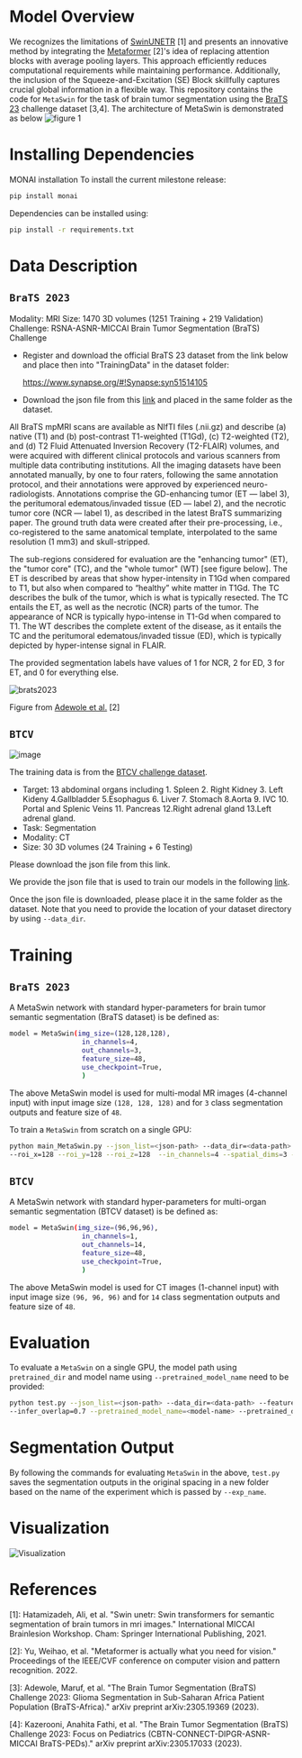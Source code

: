 # Model Overview
We recognizes the limitations of [SwinUNETR](https://arxiv.org/pdf/2201.01266.pdf) [1] and presents an innovative method by integrating the [Metaformer](https://doi.org/10.48550/arXiv.2111.11418) [2]'s idea of replacing attention blocks with average pooling layers. This approach efficiently reduces computational requirements while maintaining performance. Additionally, the inclusion of the Squeeze-and-Excitation (SE) Block skillfully captures crucial global information in a flexible way. This repository contains the code for ```MetaSwin``` for the task of brain tumor segmentation using the [BraTS 23](https://www.synapse.org/#!Synapse:syn51156910/wiki/621282) challenge dataset [3,4]. The architecture of MetaSwin is demonstrated as below
![figure 1](https://github.com/soyeon1608/MetaSwin/assets/100922793/3eda3191-00b4-4242-a9f9-06328f9bc2eb)

# Installing Dependencies
MONAI installation
To install the current milestone release:
``` bash
pip install monai
```
Dependencies can be installed using:
``` bash
pip install -r requirements.txt
```

# Data Description
## ```BraTS 2023```

Modality: MRI
Size: 1470 3D volumes (1251 Training + 219 Validation)
Challenge: RSNA-ASNR-MICCAI Brain Tumor Segmentation (BraTS) Challenge

- Register and download the official BraTS 23 dataset from the link below and place then into "TrainingData" in the dataset folder:

  https://www.synapse.org/#!Synapse:syn51514105


- Download the json file from this [link](https://github.com/soyeon1608/MetaSwin/tree/main/assets) and placed in the same folder as the dataset.

All BraTS mpMRI scans are available as NIfTI files (.nii.gz) and describe (a) native (T1) and (b) post-contrast T1-weighted (T1Gd), (c) T2-weighted (T2), and (d) T2 Fluid Attenuated Inversion Recovery (T2-FLAIR) volumes, and were acquired with different clinical protocols and various scanners from multiple data contributing institutions.
All the imaging datasets have been annotated manually, by one to four raters, following the same annotation protocol, and their annotations were approved by experienced neuro-radiologists. Annotations comprise the GD-enhancing tumor (ET — label 3), the peritumoral edematous/invaded tissue (ED — label 2), and the necrotic tumor core (NCR — label 1), as described in the latest BraTS summarizing paper. The ground truth data were created after their pre-processing, i.e., co-registered to the same anatomical template, interpolated to the same resolution (1 mm3) and skull-stripped.

The sub-regions considered for evaluation are the "enhancing tumor" (ET), the "tumor core" (TC), and the "whole tumor" (WT) [see figure below]. The ET is described by areas that show hyper-intensity in T1Gd when compared to T1, but also when compared to “healthy” white matter in T1Gd. The TC describes the bulk of the tumor, which is what is typically resected. The TC entails the ET, as well as the necrotic (NCR) parts of the tumor. The appearance of NCR is typically hypo-intense in T1-Gd when compared to T1. The WT describes the complete extent of the disease, as it entails the TC and the peritumoral edematous/invaded tissue (ED), which is typically depicted by hyper-intense signal in FLAIR.

The provided segmentation labels have values of 1 for NCR, 2 for ED, 3 for ET, and 0 for everything else.

![brats2023](https://github.com/soyeon1608/MetaSwin/assets/100922793/e3ecb4c0-3a22-4776-bed4-d7ad029fdbb0)

Figure from [Adewole et al.](https://arxiv.org/ftp/arxiv/papers/2305/2305.19369.pdf) [2]

## ```BTCV```
![image](https://lh3.googleusercontent.com/pw/AM-JKLX0svvlMdcrchGAgiWWNkg40lgXYjSHsAAuRc5Frakmz2pWzSzf87JQCRgYpqFR0qAjJWPzMQLc_mmvzNjfF9QWl_1OHZ8j4c9qrbR6zQaDJWaCLArRFh0uPvk97qAa11HtYbD6HpJ-wwTCUsaPcYvM=w1724-h522-no?authuser=0)

The training data is from the [BTCV challenge dataset](https://www.synapse.org/#!Synapse:syn3193805/wiki/217752).

- Target: 13 abdominal organs including 1. Spleen 2. Right Kidney 3. Left Kideny 4.Gallbladder 5.Esophagus 6. Liver 7. Stomach 8.Aorta 9. IVC 10. Portal and Splenic Veins 11. Pancreas 12.Right adrenal gland 13.Left adrenal gland.
- Task: Segmentation
- Modality: CT
- Size: 30 3D volumes (24 Training + 6 Testing)

Please download the json file from this link.

We provide the json file that is used to train our models in the following <a href="https://drive.google.com/file/d/1t4fIQQkONv7ArTSZe4Nucwkk1KfdUDvW/view?usp=sharing"> link</a>.

Once the json file is downloaded, please place it in the same folder as the dataset. Note that you need to provide the location of your dataset directory by using ```--data_dir```.

# Training
## ```BraTS 2023```

A MetaSwin network with standard hyper-parameters for brain tumor semantic segmentation (BraTS dataset) is be defined as:

``` bash
model = MetaSwin(img_size=(128,128,128),
                  in_channels=4,
                  out_channels=3,
                  feature_size=48,
                  use_checkpoint=True,
                  )
```


The above MetaSwin model is used for multi-modal MR images (4-channel input) with input image size ```(128, 128, 128)``` and for ```3``` class segmentation outputs and feature size of  ```48```.

To train a `MetaSwin` from scratch on a single GPU:

```bash
python main_MetaSwin.py --json_list=<json-path> --data_dir=<data-path> --val_every=5 --noamp \
--roi_x=128 --roi_y=128 --roi_z=128  --in_channels=4 --spatial_dims=3 --feature_size=48
```

## ```BTCV```

A MetaSwin network with standard hyper-parameters for multi-organ semantic segmentation (BTCV dataset) is be defined as:

``` bash
model = MetaSwin(img_size=(96,96,96),
                  in_channels=1,
                  out_channels=14,
                  feature_size=48,
                  use_checkpoint=True,
                  )
```

The above MetaSwin model is used for CT images (1-channel input) with input image size ```(96, 96, 96)``` and for ```14``` class segmentation outputs and feature size of  ```48```.

# Evaluation

To evaluate a `MetaSwin` on a single GPU, the model path using `pretrained_dir` and model
name using `--pretrained_model_name` need to be provided:

```bash
python test.py --json_list=<json-path> --data_dir=<data-path> --feature_size=<feature-size>\
--infer_overlap=0.7 --pretrained_model_name=<model-name> --pretrained_dir=<model-dir>
```

# Segmentation Output

By following the commands for evaluating `MetaSwin` in the above, `test.py` saves the segmentation outputs
in the original spacing in a new folder based on the name of the experiment which is passed by `--exp_name`.

# Visualization
![Visualization](https://github.com/soyeon1608/MetaSwin/assets/100922793/0e91d938-8286-41ed-a543-557b55e1f04d)

# References
[1]: Hatamizadeh, Ali, et al. "Swin unetr: Swin transformers for semantic segmentation of brain tumors in mri images." International MICCAI Brainlesion Workshop. Cham: Springer International Publishing, 2021.

[2]: Yu, Weihao, et al. "Metaformer is actually what you need for vision." Proceedings of the IEEE/CVF conference on computer vision and pattern recognition. 2022.

[3]: Adewole, Maruf, et al. "The Brain Tumor Segmentation (BraTS) Challenge 2023: Glioma Segmentation in Sub-Saharan Africa Patient Population (BraTS-Africa)." arXiv preprint arXiv:2305.19369 (2023).

[4]: Kazerooni, Anahita Fathi, et al. "The Brain Tumor Segmentation (BraTS) Challenge 2023: Focus on Pediatrics (CBTN-CONNECT-DIPGR-ASNR-MICCAI BraTS-PEDs)." arXiv preprint arXiv:2305.17033 (2023).
